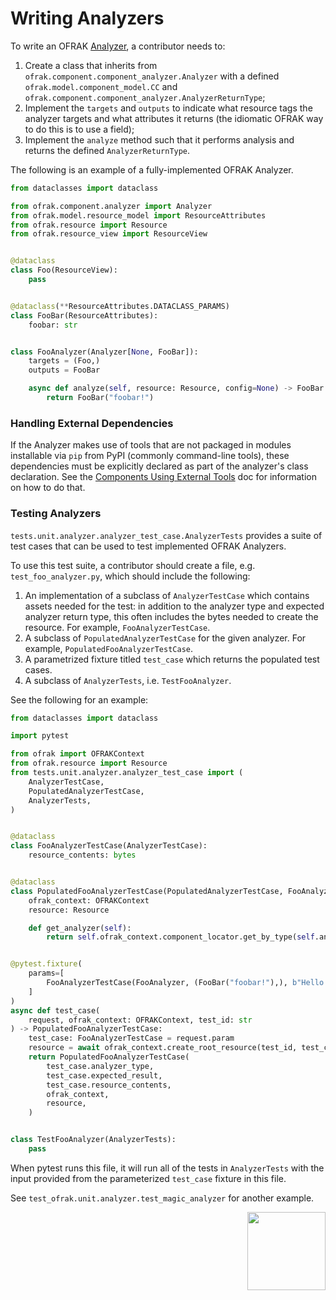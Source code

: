 # Writing Analyzers
To write an OFRAK [Analyzer](../../user-guide/key-concepts/component/analyzer.md), a contributor needs to:

1. Create a class that inherits from `ofrak.component.component_analyzer.Analyzer` with a defined `ofrak.model.component_model.CC` and `ofrak.component.component_analyzer.AnalyzerReturnType`;
2. Implement the `targets` and `outputs` to indicate what resource tags the analyzer targets and what attributes it returns (the idiomatic OFRAK way to do this is to use a field);
3. Implement the `analyze` method such that it performs analysis and returns the defined `AnalyzerReturnType`.

The following is an example of a fully-implemented OFRAK Analyzer.
```python
from dataclasses import dataclass

from ofrak.component.analyzer import Analyzer
from ofrak.model.resource_model import ResourceAttributes
from ofrak.resource import Resource
from ofrak.resource_view import ResourceView


@dataclass
class Foo(ResourceView):
    pass


@dataclass(**ResourceAttributes.DATACLASS_PARAMS)
class FooBar(ResourceAttributes):
    foobar: str


class FooAnalyzer(Analyzer[None, FooBar]):
    targets = (Foo,)
    outputs = FooBar

    async def analyze(self, resource: Resource, config=None) -> FooBar:
        return FooBar("foobar!")
```

### Handling External Dependencies

If the Analyzer makes use of tools that are not packaged in modules installable via `pip` from 
PyPI (commonly command-line tools), these dependencies must be explicitly declared as part of the 
analyzer's class declaration. See the [Components Using External Tools](./external_tools.md) doc for 
information on how to do that.

### Testing Analyzers
`tests.unit.analyzer.analyzer_test_case.AnalyzerTests` provides a suite of test cases that can be used to test implemented OFRAK Analyzers.

To use this test suite, a contributor should create a file, e.g. `test_foo_analyzer.py`, which should include the following:

1. An implementation of a subclass of `AnalyzerTestCase` which contains assets needed for the test: in addition to the analyzer type and expected analyzer return type, this often includes the bytes needed to create the resource. For example, `FooAnalyzerTestCase`.
2. A subclass of `PopulatedAnalyzerTestCase` for the given analyzer. For example, `PopulatedFooAnalyzerTestCase`.
3. A parametrized fixture titled `test_case` which returns the populated test cases.
4. A subclass of `AnalyzerTests`, i.e. `TestFooAnalyzer`.

See the following for an example:

```python
from dataclasses import dataclass

import pytest

from ofrak import OFRAKContext
from ofrak.resource import Resource
from tests.unit.analyzer.analyzer_test_case import (
    AnalyzerTestCase,
    PopulatedAnalyzerTestCase,
    AnalyzerTests,
)


@dataclass
class FooAnalyzerTestCase(AnalyzerTestCase):
    resource_contents: bytes


@dataclass
class PopulatedFooAnalyzerTestCase(PopulatedAnalyzerTestCase, FooAnalyzerTestCase):
    ofrak_context: OFRAKContext
    resource: Resource

    def get_analyzer(self):
        return self.ofrak_context.component_locator.get_by_type(self.analyzer_type)


@pytest.fixture(
    params=[
        FooAnalyzerTestCase(FooAnalyzer, (FooBar("foobar!"),), b"Hello world\n")
    ]
)
async def test_case(
    request, ofrak_context: OFRAKContext, test_id: str
) -> PopulatedFooAnalyzerTestCase:
    test_case: FooAnalyzerTestCase = request.param
    resource = await ofrak_context.create_root_resource(test_id, test_case.resource_contents)
    return PopulatedFooAnalyzerTestCase(
        test_case.analyzer_type,
        test_case.expected_result,
        test_case.resource_contents,
        ofrak_context,
        resource,
    )


class TestFooAnalyzer(AnalyzerTests):
    pass

```

When pytest runs this file, it will run all of the tests in `AnalyzerTests` with the input provided from the parameterized `test_case` fixture in this file.

See `test_ofrak.unit.analyzer.test_magic_analyzer` for another example.

<div align="right">
<img src="../../assets/square_04.png" width="125" height="125">
</div>
